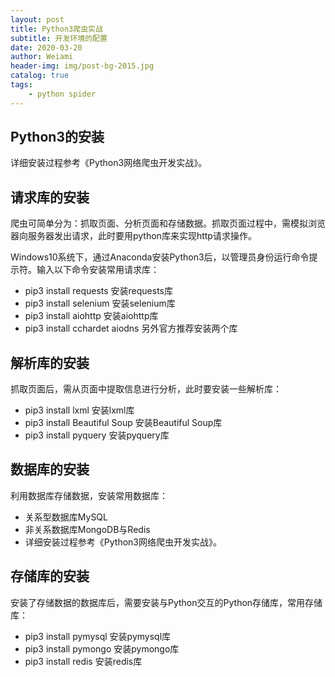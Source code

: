 ```yaml
---
layout: post
title: Python3爬虫实战
subtitle: 开发环境的配置
date: 2020-03-20
author: Weiami
header-img: img/post-bg-2015.jpg
catalog: true
tags:
    - python spider
---
```


## Python3的安装

详细安装过程参考《Python3网络爬虫开发实战》。

## 请求库的安装

爬虫可简单分为：抓取页面、分析页面和存储数据。抓取页面过程中，需模拟浏览器向服务器发出请求，此时要用python库来实现http请求操作。

Windows10系统下，通过Anaconda安装Python3后，以管理员身份运行命令提示符。输入以下命令安装常用请求库：

* pip3 install requests        安装requests库
* pip3 install selenium        安装selenium库
* pip3 install aiohttp         安装aiohttp库
* pip3 install cchardet aiodns 另外官方推荐安装两个库

## 解析库的安装

抓取页面后，需从页面中提取信息进行分析，此时要安装一些解析库：

* pip3 install lxml            安装lxml库
* pip3 install Beautiful Soup  安装Beautiful Soup库
* pip3 install pyquery         安装pyquery库

## 数据库的安装

利用数据库存储数据，安装常用数据库：

* 关系型数据库MySQL
* 非关系数据库MongoDB与Redis
* 详细安装过程参考《Python3网络爬虫开发实战》。

## 存储库的安装

安装了存储数据的数据库后，需要安装与Python交互的Python存储库，常用存储库：

* pip3 install pymysql 安装pymysql库
* pip3 install pymongo 安装pymongo库
* pip3 install redis   安装redis库  
